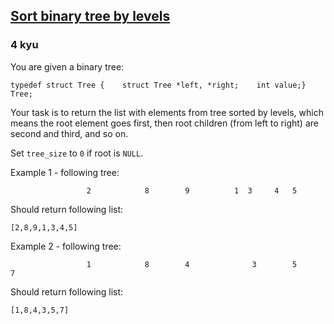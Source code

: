 <h2><a href=https://www.codewars.com/kata/52bef5e3588c56132c0003bc/train/c target="_blank">Sort binary tree by levels</a></h2><h3>4 kyu</h3><p>You are given a binary tree:</p><pre style="display: none;"><code class="language-ruby"><span class="cm-keyword">class</span> <span class="cm-tag">TreeNode</span>  <span class="cm-variable">attr_accessor</span> <span class="cm-atom">:left</span>  <span class="cm-variable">attr_accessor</span> <span class="cm-atom">:right</span>  <span class="cm-variable">attr_reader</span> <span class="cm-atom">:value</span><span class="cm-keyword">end</span></code></pre><pre style="display: none;"><code class="language-haskell"><span class="cm-keyword">data</span> <span class="cm-variable-2">TreeNode</span> <span class="cm-variable">a</span> <span class="cm-keyword">=</span> <span class="cm-variable-2">TreeNode</span> {  <span class="cm-variable">left</span>  <span class="cm-keyword">::</span> <span class="cm-builtin">Maybe</span> (<span class="cm-variable-2">TreeNode</span> <span class="cm-variable">a</span>),  <span class="cm-variable">right</span> <span class="cm-keyword">::</span> <span class="cm-builtin">Maybe</span> (<span class="cm-variable-2">TreeNode</span> <span class="cm-variable">a</span>),  <span class="cm-variable">value</span> <span class="cm-keyword">::</span> <span class="cm-variable">a</span>  } <span class="cm-keyword">deriving</span> <span class="cm-builtin">Show</span></code></pre><pre style="display: none;"><code class="language-python"><span class="cm-keyword">class</span> <span class="cm-def">Node</span>:    <span class="cm-keyword">def</span> <span class="cm-def">__init__</span>(<span class="cm-variable-2">self</span>, <span class="cm-variable">L</span>, <span class="cm-variable">R</span>, <span class="cm-variable">n</span>):        <span class="cm-variable-2">self</span>.<span class="cm-property">left</span> <span class="cm-operator">=</span> <span class="cm-variable">L</span>        <span class="cm-variable-2">self</span>.<span class="cm-property">right</span> <span class="cm-operator">=</span> <span class="cm-variable">R</span>        <span class="cm-variable-2">self</span>.<span class="cm-property">value</span> <span class="cm-operator">=</span> <span class="cm-variable">n</span></code></pre><pre style="display: none;"><code class="language-groovy"><span class="cm-keyword">class</span> <span class="cm-variable">Node</span> {    <span class="cm-variable">Integer</span> <span class="cm-variable">value</span>    <span class="cm-variable">Node</span> <span class="cm-variable">left</span>    <span class="cm-variable">Node</span> <span class="cm-variable">right</span>    <span class="cm-variable">Node</span>(<span class="cm-variable">left</span>, <span class="cm-variable">right</span>, <span class="cm-variable">value</span>) {        <span class="cm-atom">this</span>.<span class="cm-property">value</span> <span class="cm-operator">=</span> <span class="cm-variable">value</span>        <span class="cm-atom">this</span>.<span class="cm-property">left</span> <span class="cm-operator">=</span> <span class="cm-variable">left</span>        <span class="cm-atom">this</span>.<span class="cm-property">right</span> <span class="cm-operator">=</span> <span class="cm-variable">right</span>    }}</code></pre><pre style="display: none;"><code class="language-csharp"><span class="cm-keyword">public</span> <span class="cm-keyword">class</span> <span class="cm-def">Node</span>{    <span class="cm-keyword">public</span> <span class="cm-variable">Node</span> <span class="cm-variable">Left</span>;    <span class="cm-keyword">public</span> <span class="cm-variable">Node</span> <span class="cm-variable">Right</span>;    <span class="cm-keyword">public</span> <span class="cm-type">int</span> <span class="cm-variable">Value</span>;        <span class="cm-keyword">public</span> <span class="cm-variable">Node</span>(<span class="cm-variable">Node</span> <span class="cm-variable">l</span>, <span class="cm-variable">Node</span> <span class="cm-variable">r</span>, <span class="cm-type">int</span> <span class="cm-variable">v</span>)    {        <span class="cm-variable">Left</span> <span class="cm-operator">=</span> <span class="cm-variable">l</span>;        <span class="cm-variable">Right</span> <span class="cm-operator">=</span> <span class="cm-variable">r</span>;        <span class="cm-variable">Value</span> <span class="cm-operator">=</span> <span class="cm-variable">v</span>;    }}</code></pre><pre style="display: none;"><code class="language-java"><span class="cm-keyword">public</span> <span class="cm-keyword">class</span> <span class="cm-def">Node</span> {  <span class="cm-keyword">public</span> <span class="cm-variable">Node</span> <span class="cm-variable">left</span>;  <span class="cm-keyword">public</span> <span class="cm-variable">Node</span> <span class="cm-variable">right</span>;  <span class="cm-keyword">public</span> <span class="cm-type">int</span> <span class="cm-variable">value</span>;    <span class="cm-keyword">public</span> <span class="cm-variable">Node</span>(<span class="cm-variable">Node</span> <span class="cm-variable">l</span>, <span class="cm-variable">Node</span> <span class="cm-variable">r</span>, <span class="cm-type">int</span> <span class="cm-variable">v</span>) {    <span class="cm-variable">left</span> <span class="cm-operator">=</span> <span class="cm-variable">l</span>;    <span class="cm-variable">right</span> <span class="cm-operator">=</span> <span class="cm-variable">r</span>;    <span class="cm-variable">value</span> <span class="cm-operator">=</span> <span class="cm-variable">v</span>;  }}</code></pre><pre style="display: none;"><code class="language-javascript"><span class="cm-keyword">class</span> <span class="cm-def">Node</span> {   <span class="cm-property">constructor</span>(<span class="cm-def">value</span>, <span class="cm-def">left</span> <span class="cm-operator">=</span> <span class="cm-atom">null</span>, <span class="cm-def">right</span> <span class="cm-operator">=</span> <span class="cm-atom">null</span>) {    <span class="cm-keyword">this</span>.<span class="cm-property">value</span> <span class="cm-operator">=</span> <span class="cm-variable-2">value</span>;    <span class="cm-keyword">this</span>.<span class="cm-property">left</span>  <span class="cm-operator">=</span> <span class="cm-variable-2">left</span>;    <span class="cm-keyword">this</span>.<span class="cm-property">right</span> <span class="cm-operator">=</span> <span class="cm-variable-2">right</span>;  }}</code></pre><pre style="display: none;"><code class="language-lambdacalc"><span class="cm-comment"># Available in preloaded</span><span class="cm-comment"># data Tree a = Leaf | Node a Tree Tree</span><span class="cm-variable-2">Leaf</span> <span class="cm-text">=</span> <span class="cm-keyword">\</span> <span class="cm-def">leaf</span> <span class="cm-atom">_node</span> <span class="cm-keyword">.</span> <span class="cm-text">leaf</span><span class="cm-variable-2">Node</span> <span class="cm-text">=</span> <span class="cm-keyword">\</span> <span class="cm-def">v</span> <span class="cm-def">l</span> <span class="cm-def">r</span> <span class="cm-keyword">.</span> <span class="cm-keyword">\</span> <span class="cm-atom">_leaf</span> <span class="cm-def">node</span> <span class="cm-keyword">.</span> <span class="cm-text">node</span> <span class="cm-text">v</span> <span class="cm-text">l</span> <span class="cm-text">r</span></code></pre><pre><code class="language-c"><span class="cm-keyword">typedef</span> <span class="cm-keyword">struct</span> <span class="cm-def">Tree</span> {    <span class="cm-keyword">struct</span> <span class="cm-def">Tree</span> <span class="cm-operator">*</span><span class="cm-variable">left</span>, <span class="cm-operator">*</span><span class="cm-variable">right</span>;    <span class="cm-type">int</span> <span class="cm-variable">value</span>;} <span class="cm-variable">Tree</span>;</code></pre><pre style="display: none;"><code class="language-rust"><span class="cm-keyword">struct</span> <span class="cm-def">Node</span> {  <span class="cm-variable">value</span>: <span class="cm-atom">u32</span>,  <span class="cm-variable">left</span>: <span class="cm-atom">Option</span><span class="cm-operator">&lt;</span><span class="cm-variable">Box</span><span class="cm-operator">&lt;</span><span class="cm-variable">Node</span><span class="cm-operator">&gt;&gt;</span>,  <span class="cm-variable">right</span>: <span class="cm-atom">Option</span><span class="cm-operator">&lt;</span><span class="cm-variable">Box</span><span class="cm-operator">&lt;</span><span class="cm-variable">Node</span><span class="cm-operator">&gt;&gt;</span>}</code></pre><pre style="display: none;"><code class="language-scala"><span class="cm-keyword">case</span> <span class="cm-keyword">class</span> <span class="cm-def">Node</span>(  <span class="cm-variable">left</span>: <span class="cm-type">Option</span>[<span class="cm-variable">Node</span>],   <span class="cm-variable">right</span>: <span class="cm-type">Option</span>[<span class="cm-variable">Node</span>],  <span class="cm-variable">value</span>: <span class="cm-type">Int</span>)</code></pre><p>Your task is to return the list with elements from tree sorted by levels, which means the root element goes first, then root children (from left to right) are second and third, and so on.</p><p>Set <code>tree_size</code> to <code>0</code> if root is <code>NULL</code>.</p><p>Example 1 - following tree:</p><pre><code>                 2            8        9          1  3     4   5</code></pre><p>Should return following list:</p><pre><code>[2,8,9,1,3,4,5]</code></pre><p>Example 2 - following tree:</p><pre><code>                 1            8        4              3        5                         7</code></pre><p>Should return following list:</p><pre><code>[1,8,4,3,5,7]</code></pre>